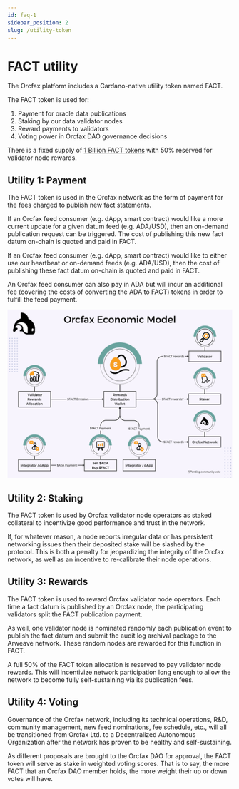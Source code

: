 ```yaml
---
id: faq-1
sidebar_position: 2
slug: /utility-token
---
```


# FACT utility
The Orcfax platform includes a Cardano-native utility token named FACT.

The FACT token is used for:

1. Payment for oracle data publications
2. Staking by our data validator nodes
3. Reward payments to validators
4. Voting power in Orcfax DAO governance decisions

There is a fixed supply of [1 Billion FACT tokens](tokenomics) with 50% reserved
for validator node rewards.

## Utility 1: Payment
The FACT token is used in the Orcfax network as the form of payment for the fees
charged to publish new fact statements.

If an Orcfax feed consumer (e.g. dApp, smart contract) would like a more current
update for a given datum feed (e.g. ADA/USD), then an on-demand publication
request can be triggered. The cost of publishing this new fact datum on-chain is
quoted and paid in FACT.

If an Orcfax feed consumer (e.g. dApp, smart contract) would like to either use
our heartbeat or on-demand feeds (e.g. ADA/USD), then the cost of publishing
these fact datum on-chain is quoted and paid in FACT.

An Orcfax feed consumer can also pay in ADA but will incur an additional fee
(covering the costs of converting the ADA to FACT) tokens in order to fulfill
the feed payment.

![Orcfax Economic Model](/img/2024-01-26--Orcfax-Economic-model.png)

## Utility 2: Staking
The FACT token is used by Orcfax validator node operators as staked collateral
to incentivize good performance and trust in the network.

If, for whatever reason, a node reports irregular data or has persistent
networking issues then their deposited stake will be slashed by the protocol.
This is both a penalty for jeopardizing the integrity of the Orcfax network,
as well as an incentive to re-calibrate their node operations.

## Utility 3: Rewards
The FACT token is used to reward Orcfax validator node operators. Each time a
fact datum is published by an Orcfax node, the participating validators split
the FACT publication payment.

As well, one validator node is nominated randomly
each publication event to publish the fact datum and submit the audit log
archival package to the Arweave network. These random nodes are rewarded for
this function in FACT.

A full 50% of the FACT token allocation is reserved to pay validator node
rewards. This will incentivize network participation long enough to allow the
network to become fully self-sustaining via its publication fees.


## Utility 4: Voting
Governance of the Orcfax network, including its technical operations, R&D,
community management, new feed nominations, fee schedule, etc., will all be
transitioned from Orcfax Ltd. to a Decentralized Autonomous Organization after
the network has proven to be healthy and self-sustaining.

As different proposals are brought to the Orcfax DAO for approval, the FACT
token will serve as stake in weighted voting scores. That is to say, the more
FACT that an Orcfax DAO member holds, the more weight their up or down
votes will have.
